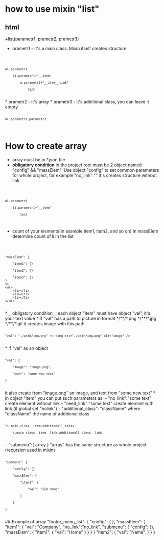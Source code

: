 # how to use mixin "list"

## html
+list(parametr1, prametr2, prametr3)
* prametr1 - it's a main class. Mixin itself creates structure
<code>

	ul.parametr1

		li.parametr1+"__item"

			a.parametr1+"__item__link"

				text
</code>
* prametr2 - it's array
* prametr3 - it's additional class, you can leave it empty
<code>

	ul.parametr1.parametr3
</code>

# How to create array #
* array must be in *.json file
* __obligatory condition__ in the project root must be 2 object named "config" && "massElem". Use object "config" to set common parameters for whole project, for example "no_link":"" it's creates structure without link. 

<code>

	ul.parametr1

		li.parametr1+"__item"

			text
</code>

* count of your elements(in example item1, item2,  and so on) in massElem determine count of  li in the list

<code>

	"massElem": {

		"item1": {}

		"item2": {}

		"item3": {}
	}
	=>
	<ul>
		<li></li>
		<li></li>
		<li></li>
	</ul>
</code>
* __obligatory condition__ each object "item" must have object "val", it's your text value
* if "val" has a path to picture in format */**/*.png */**/*.jpg */**/*.gif it creates image with this path
<code>

	"val": "./path/img.png" => <img src="./path/img.png" alt="image" />
</code>
* if "val" as an object 
<code>

	"val": {

		"image": "image.png",

		"qwer": "some new text"

	}
</code>
	it also create from "image.png" an image, and text from "some new text"
* in object "item" you can put such parameters as:
- "no_link":"some text" create element without link
- "need_link":"some text" create element with link (if global set "nolink")
- "additional_class": "className" where "className" the name of additional class 
<code>

	li.main_class__item.additionall_class

		a.main_class__item__link.additionall_class__link
</code>
- "submenu":{ array } "array" has the same structure as whole project (recursion used in mixin)
<code>

	"submenu": {

		"config": {},

		"massElem": {

			"item1": {

				"val": "Sub Home"

			}

		}

	}
</code>
## Example of array
	"footer_menu_list":	{
		"config": {
		}, 
		"massElem": {
			"item1": {
				"val": "Company",
				"no_link":"no_link",
				"submenu": {
					"config": {},
					"massElem": {
						"item1": {
							"val": "Home"
						}
					}
				}
			}
			"item2": {
				"val": "Name",
			}
		}
	}
